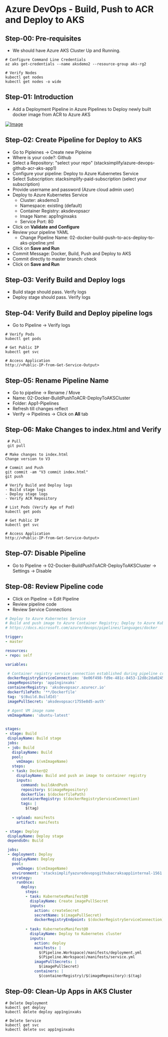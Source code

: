 # Azure DevOps - Build, Push to ACR and Deploy to AKS

## Step-00: Pre-requisites
- We should have Azure AKS Cluster Up and Running.
```
# Configure Command Line Credentials
az aks get-credentials --name aksdemo2 --resource-group aks-rg2

# Verify Nodes
kubectl get nodes 
kubectl get nodes -o wide
```

## Step-01: Introduction
- Add a Deployment Pipeline in Azure Pipelines to Deploy newly built docker image from ACR to Azure AKS

[![Image](https://www.stacksimplify.com/course-images/azure-devops-pipelines-deploy-to-aks.png "Azure AKS Kubernetes - Masterclass")](https://www.stacksimplify.com/course-images/azure-devops-pipelines-deploy-to-aks.png)

## Step-02: Create Pipeline for Deploy to AKS
- Go to Pipleines -> Create new Pipleine
- Where is your code?: Github
- Select a Repository: "select your repo" (stacksimplify/azure-devops-github-acr-aks-app1)
- Configure your pipeline: Deploy to Azure Kubernetes Service
- Select Subscription: stacksimplify-paid-subscription (select your subscription)
- Provide username and password (Azure cloud admin user)
- Deploy to Azure Kubernetes Service
  - Cluster: aksdemo3
  - Namespace: existing (default)
  - Container Registry: aksdevopsacr
  - Image Name: app1nginxaks
  - Service Port: 80
- Click on **Validate and Configure**
- Review your pipeline YAML
  -  Change Pipeline Name: 02-docker-build-push-to-acs-deploy-to-aks-pipeline.yml
- Click on **Save and Run**
- Commit Message: Docker, Build, Push and Deploy to AKS
- Commit directly to master branch: check
- Click on  **Save and Run**

 ## Step-03: Verify Build and Deploy logs
 - Build stage should pass. Verify logs
 - Deploy stage should pass. Verify logs


## Step-04: Verify Build and Deploy pipeline logs
- Go to Pipeline -> Verify logs
```
# Verify Pods
kubectl get pods

# Get Public IP
kubectl get svc

# Access Application
http://<Public-IP-from-Get-Service-Output>
```

 ## Step-05: Rename Pipeline Name
- Go to pipeline -> Rename / Move
- Name: 02-Docker-BuildPushToACR-DeployToAKSCluster
- Folder: App1-Pipelines
- Refresh till changes reflect
- Verify -> Pipelines -> Click on **All** tab

## Step-06: Make Changes to index.html and Verify
```
 # Pull
 git pull

# Make changes to index.html
Change version to V3

# Commit and Push
git commit -am "V3 commit index.html"
git push

# Verify Build and Deploy logs
- Build stage logs
- Deploy stage logs
- Verify ACR Repository

# List Pods (Verify Age of Pod)
kubectl get pods 

# Get Public IP
kubectl get svc

# Access Application
http://<Public-IP-from-Get-Service-Output>

``` 

## Step-07: Disable Pipeline
- Go to Pipeline -> 02-Docker-BuildPushToACR-DeployToAKSCluster -> Settings -> Disable


## Step-08: Review Pipeline code
- Click on Pipeline -> Edit Pipeline
- Review pipeline code
- Review Service Connections
 ```yaml
 # Deploy to Azure Kubernetes Service
# Build and push image to Azure Container Registry; Deploy to Azure Kubernetes Service
# https://docs.microsoft.com/azure/devops/pipelines/languages/docker

trigger:
- master

resources:
- repo: self

variables:

  # Container registry service connection established during pipeline creation
  dockerRegistryServiceConnection: '8e06f498-fd9e-481c-8453-12d8c2da0245'
  imageRepository: 'app1nginxaks'
  containerRegistry: 'aksdevopsacr.azurecr.io'
  dockerfilePath: '**/Dockerfile'
  tag: '$(Build.BuildId)'
  imagePullSecret: 'aksdevopsacr1755e8d5-auth'

  # Agent VM image name
  vmImageName: 'ubuntu-latest'
  

stages:
- stage: Build
  displayName: Build stage
  jobs:  
  - job: Build
    displayName: Build
    pool:
      vmImage: $(vmImageName)
    steps:
    - task: Docker@2
      displayName: Build and push an image to container registry
      inputs:
        command: buildAndPush
        repository: $(imageRepository)
        dockerfile: $(dockerfilePath)
        containerRegistry: $(dockerRegistryServiceConnection)
        tags: |
          $(tag)
          
    - upload: manifests
      artifact: manifests

- stage: Deploy
  displayName: Deploy stage
  dependsOn: Build

  jobs:
  - deployment: Deploy
    displayName: Deploy
    pool:
      vmImage: $(vmImageName)
    environment: 'stacksimplifyazuredevopsgithubacraksapp1internal-1561.default'
    strategy:
      runOnce:
        deploy:
          steps:
          - task: KubernetesManifest@0
            displayName: Create imagePullSecret
            inputs:
              action: createSecret
              secretName: $(imagePullSecret)
              dockerRegistryEndpoint: $(dockerRegistryServiceConnection)
              
          - task: KubernetesManifest@0
            displayName: Deploy to Kubernetes cluster
            inputs:
              action: deploy
              manifests: |
                $(Pipeline.Workspace)/manifests/deployment.yml
                $(Pipeline.Workspace)/manifests/service.yml
              imagePullSecrets: |
                $(imagePullSecret)
              containers: |
                $(containerRegistry)/$(imageRepository):$(tag)
 ``` 

 ## Step-09: Clean-Up Apps in AKS Cluster
 ```
 # Delete Deployment
 kubectl get deploy
 kubectl delete deploy app1nginxaks

 # Delete Service
 kubectl get svc
 kubectl delete svc app1nginxaks
 ```
